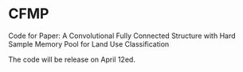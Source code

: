 # CFMP
Code for Paper: A Convolutional Fully Connected Structure with Hard Sample Memory Pool for Land Use Classification

The code will be release on April 12ed.
